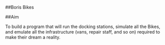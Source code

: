 ##Boris Bikes

##Aim

To build a program that will run the docking stations, simulate all the Bikes, and emulate all the infrastructure (vans, repair staff, and so on) required to make their dream a reality.
